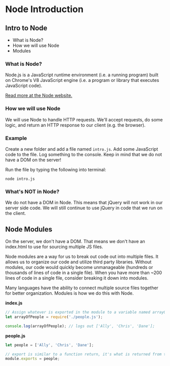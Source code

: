 # Node Introduction

## Intro to Node

* What is Node?
* How we will use Node
* Modules

### What is Node?

Node.js is a JavaScript runtime environment (i.e. a running program) built on Chrome's V8 JavaScript
engine (i.e. a program or library that executes JavaScript code).

[Read more at the Node website.](https://nodejs.org/en/)

### How we will use Node

We will use Node to handle HTTP requests. We'll accept requests, do some logic, and return an HTTP response to our client (e.g. the browser).


### Example

Create a new folder and add a file named `intro.js`. Add some JavaScript code to the file. Log something to the console. Keep in mind that we do not have a DOM on the server!

Run the file by typing the following into terminal:

```
node intro.js
```

### What's NOT in Node?

We do not have a DOM in Node. This means that jQuery will not work in our server side code. We will still continue to use jQuery in code that we run on the client.

## Node Modules

On the server, we don't have a DOM. That means we don't have an index.html to use for sourcing multiple JS files. 

Node modules are a way for us to break out code out into multiple files. It allows us to organize our code and utilize third party libraries. Without modules, our code would quickly become unmanageable (hundreds or thousands of lines of code in a single file). When you have more than ~200 lines of code in a single file, consider breaking it down into modules.

Many languages have the ability to connect multiple source files together for better organization. Modules is how we do this with Node.

**index.js**

```JavaScript
// Assign whatever is exported in the module to a variable named arrayOfPeople
let arrayOfPeople = require('./people.js');

console.log(arrayOfPeople); // logs out ['Ally', 'Chris', 'Dane'];
```

**people.js**

```JavaScript
let people = ['Ally', 'Chris', 'Dane'];

// export is similar to a function return, it's what is returned from the module.
module.exports = people;
```
